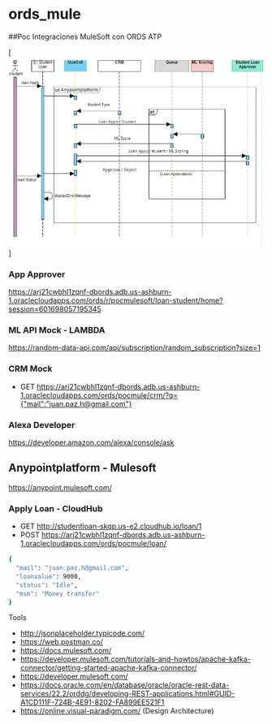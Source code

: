 # ords_mule
##Poc Integraciones MuleSoft con ORDS ATP  

[![N|Solid](https://github.com/fresko/ords_mule/blob/main/DgSquence.PNG)]

### App Approver
https://arj21cwbhl1zqnf-dbords.adb.us-ashburn-1.oraclecloudapps.com/ords/r/pocmulesoft/loan-student/home?session=601698057195345

### ML API Mock -  LAMBDA
https://random-data-api.com/api/subscription/random_subscription?size=1


### CRM Mock
- GET  https://arj21cwbhl1zqnf-dbords.adb.us-ashburn-1.oraclecloudapps.com/ords/pocmule/crm/?q={"mail":"juan.paz.h@gmail.com"}

### Alexa Developer
https://developer.amazon.com/alexa/console/ask

## Anypointplatform - Mulesoft
https://anypoint.mulesoft.com/

### Apply Loan - CloudHub
- GET http://studentloan-skqp.us-e2.cloudhub.io/loan/1
- POST https://arj21cwbhl1zqnf-dbords.adb.us-ashburn-1.oraclecloudapps.com/ords/pocmule/loan/

```sh
{
  "mail": "juan.paz.h@gmail.com",
  "loanvalue": 9000,
  "status": "Idle",
  "msm": "Money transfer"
}
```

Tools
- http://jsonplaceholder.typicode.com/
- https://web.postman.co/
- https://docs.mulesoft.com/
- https://developer.mulesoft.com/tutorials-and-howtos/apache-kafka-connector/getting-started-apache-kafka-connector/
- https://developer.mulesoft.com/
- https://docs.oracle.com/en/database/oracle/oracle-rest-data-services/22.2/orddg/developing-REST-applications.html#GUID-A1CD111F-724B-4E91-8202-FA899EE521F1
- https://online.visual-paradigm.com/ (Design Architecture)





